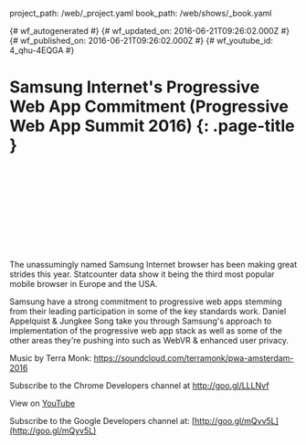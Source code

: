 project_path: /web/_project.yaml
book_path: /web/shows/_book.yaml

{# wf_autogenerated #}
{# wf_updated_on: 2016-06-21T09:26:02.000Z #}
{# wf_published_on: 2016-06-21T09:26:02.000Z #}
{# wf_youtube_id: 4_qhu-4EQGA #}

# Samsung Internet&#x27;s Progressive Web App Commitment (Progressive Web App Summit 2016) {: .page-title }


<div class="video-wrapper">
  <iframe class="devsite-embedded-youtube-video" data-video-id="4_qhu-4EQGA"
          data-autohide="1" data-showinfo="0" frameborder="0" allowfullscreen>
  </iframe>
</div>

The unassumingly named Samsung Internet browser has been making great strides this year. Statcounter data show it being the third most popular mobile browser in Europe and the USA. 

Samsung have a strong commitment to progressive web apps stemming from their leading participation in some of the key standards work. Daniel Appelquist &amp; Jungkee Song take you through Samsung&#x27;s approach to implementation of the progressive web app stack as well as some of the other areas they&#x27;re pushing into such as WebVR &amp; enhanced user privacy.

Music by Terra Monk: https://soundcloud.com/terramonk/pwa-amsterdam-2016

Subscribe to the Chrome Developers channel at http://goo.gl/LLLNvf

View on [YouTube](https://youtu.be/4_qhu-4EQGA)

Subscribe to the Google Developers channel at: [http://goo.gl/mQyv5L](http://goo.gl/mQyv5L)

